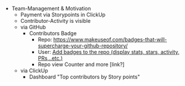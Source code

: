 - Team-Management & Motivation
  - Payment via Storypoints in ClickUp
  - Contributor-Activity is visible
  - via GitHub
    - Contributors Badge
      - Repo: <https://www.makeuseof.com/badges-that-will-supercharge-your-github-repository/>
      - User: [Add badges to the repo (display stats, stars, activity, PRs,..etc.)](https://github.com/DenverCoder1/github-readme-streak-stats)
      - Repo view Counter and more [link?]
  - via ClickUp
    - Dashboard "Top contributors by Story points"
